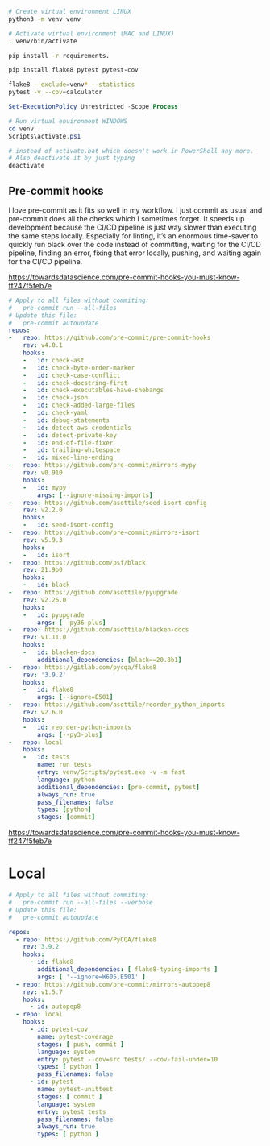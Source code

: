 ```bash
# Create virtual environment LINUX
python3 -m venv venv

# Activate virtual environment (MAC and LINUX)
. venv/bin/activate

pip install -r requirements.

pip install flake8 pytest pytest-cov

flake8 --exclude=venv* --statistics
pytest -v --cov=calculator
```

```powershell 
Set-ExecutionPolicy Unrestricted -Scope Process

# Run virtual environment WINDOWS
cd venv
Scripts\activate.ps1

# instead of activate.bat which doesn't work in PowerShell any more.
# Also deactivate it by just typing
deactivate

```



## Pre-commit hooks
I love pre-commit as it fits so well in my workflow. I just commit as usual and pre-commit does all the checks which I sometimes forget. It speeds up development because the CI/CD pipeline is just way slower than executing the same steps locally. Especially for linting, it’s an enormous time-saver to quickly run black over the code instead of committing, waiting for the CI/CD pipeline, finding an error, fixing that error locally, pushing, and waiting again for the CI/CD pipeline.

https://towardsdatascience.com/pre-commit-hooks-you-must-know-ff247f5feb7e

```yaml
# Apply to all files without commiting:
#   pre-commit run --all-files
# Update this file:
#   pre-commit autoupdate
repos:
-   repo: https://github.com/pre-commit/pre-commit-hooks
    rev: v4.0.1
    hooks:
    -   id: check-ast
    -   id: check-byte-order-marker
    -   id: check-case-conflict
    -   id: check-docstring-first
    -   id: check-executables-have-shebangs
    -   id: check-json
    -   id: check-added-large-files
    -   id: check-yaml
    -   id: debug-statements
    -   id: detect-aws-credentials
    -   id: detect-private-key
    -   id: end-of-file-fixer
    -   id: trailing-whitespace
    -   id: mixed-line-ending
-   repo: https://github.com/pre-commit/mirrors-mypy
    rev: v0.910
    hooks:
    -   id: mypy
        args: [--ignore-missing-imports]
-   repo: https://github.com/asottile/seed-isort-config
    rev: v2.2.0
    hooks:
    -   id: seed-isort-config
-   repo: https://github.com/pre-commit/mirrors-isort
    rev: v5.9.3
    hooks:
    -   id: isort
-   repo: https://github.com/psf/black
    rev: 21.9b0
    hooks:
    -   id: black
-   repo: https://github.com/asottile/pyupgrade
    rev: v2.26.0
    hooks:
    -   id: pyupgrade
        args: [--py36-plus]
-   repo: https://github.com/asottile/blacken-docs
    rev: v1.11.0
    hooks:
    -   id: blacken-docs
        additional_dependencies: [black==20.8b1]
-   repo: https://gitlab.com/pycqa/flake8
    rev: '3.9.2'
    hooks:
    -   id: flake8
        args: [--ignore=E501]
-   repo: https://github.com/asottile/reorder_python_imports
    rev: v2.6.0
    hooks:
    -   id: reorder-python-imports
        args: [--py3-plus]
-   repo: local
    hooks:
    -   id: tests
        name: run tests
        entry: venv/Scripts/pytest.exe -v -m fast
        language: python
        additional_dependencies: [pre-commit, pytest]
        always_run: true
        pass_filenames: false
        types: [python]
        stages: [commit]

```

https://towardsdatascience.com/pre-commit-hooks-you-must-know-ff247f5feb7e

# Local 
```yaml
# Apply to all files without commiting:
#   pre-commit run --all-files --verbose
# Update this file:
#   pre-commit autoupdate

repos:
  - repo: https://github.com/PyCQA/flake8
    rev: 3.9.2
    hooks:
      - id: flake8
        additional_dependencies: [ flake8-typing-imports ]
        args: [ '--ignore=W605,E501' ]
  - repo: https://github.com/pre-commit/mirrors-autopep8
    rev: v1.5.7
    hooks:
      - id: autopep8
  - repo: local
    hooks:
      - id: pytest-cov
        name: pytest-coverage
        stages: [ push, commit ]
        language: system
        entry: pytest --cov=src tests/ --cov-fail-under=10
        types: [ python ]
        pass_filenames: false
      - id: pytest
        name: pytest-unittest
        stages: [ commit ]
        language: system
        entry: pytest tests
        pass_filenames: false
        always_run: true
        types: [ python ]
        
 ```
 
 

